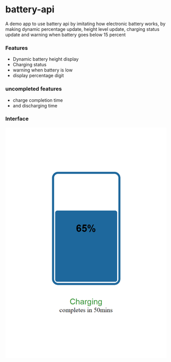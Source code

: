 # battery-api
A demo app to use battery api by imitating how electronic battery works, by making dynamic percentage update, height level update, charging status update and warning when battery goes below 15 percent
### Features
* Dynamic battery height display
* Charging status
* warning when battery is low
* display percentage digit
### uncompleted features
* charge completion time
* and discharging time

### Interface
![interface](./demo.png "battery api")
